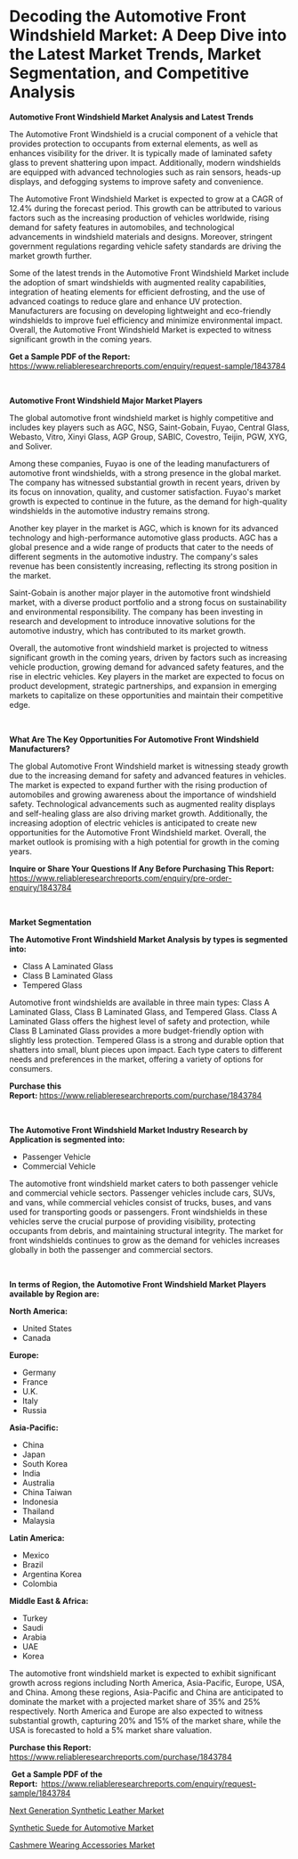 <p><h1>Decoding the Automotive Front Windshield Market: A Deep Dive into the Latest Market Trends, Market Segmentation, and Competitive Analysis</h1></p><p><strong>Automotive Front Windshield Market Analysis and Latest Trends</strong></p>
<p><p>The Automotive Front Windshield is a crucial component of a vehicle that provides protection to occupants from external elements, as well as enhances visibility for the driver. It is typically made of laminated safety glass to prevent shattering upon impact. Additionally, modern windshields are equipped with advanced technologies such as rain sensors, heads-up displays, and defogging systems to improve safety and convenience.</p><p>The Automotive Front Windshield Market is expected to grow at a CAGR of 12.4% during the forecast period. This growth can be attributed to various factors such as the increasing production of vehicles worldwide, rising demand for safety features in automobiles, and technological advancements in windshield materials and designs. Moreover, stringent government regulations regarding vehicle safety standards are driving the market growth further.</p><p>Some of the latest trends in the Automotive Front Windshield Market include the adoption of smart windshields with augmented reality capabilities, integration of heating elements for efficient defrosting, and the use of advanced coatings to reduce glare and enhance UV protection. Manufacturers are focusing on developing lightweight and eco-friendly windshields to improve fuel efficiency and minimize environmental impact. Overall, the Automotive Front Windshield Market is expected to witness significant growth in the coming years.</p></p>
<p><strong>Get a Sample PDF of the Report:&nbsp;</strong> <a href="https://www.reliableresearchreports.com/enquiry/request-sample/1843784">https://www.reliableresearchreports.com/enquiry/request-sample/1843784</a></p>
<p>&nbsp;</p>
<p><strong>Automotive Front Windshield Major Market Players</strong></p>
<p><p>The global automotive front windshield market is highly competitive and includes key players such as AGC, NSG, Saint-Gobain, Fuyao, Central Glass, Webasto, Vitro, Xinyi Glass, AGP Group, SABIC, Covestro, Teijin, PGW, XYG, and Soliver. </p><p>Among these companies, Fuyao is one of the leading manufacturers of automotive front windshields, with a strong presence in the global market. The company has witnessed substantial growth in recent years, driven by its focus on innovation, quality, and customer satisfaction. Fuyao's market growth is expected to continue in the future, as the demand for high-quality windshields in the automotive industry remains strong.</p><p>Another key player in the market is AGC, which is known for its advanced technology and high-performance automotive glass products. AGC has a global presence and a wide range of products that cater to the needs of different segments in the automotive industry. The company's sales revenue has been consistently increasing, reflecting its strong position in the market.</p><p>Saint-Gobain is another major player in the automotive front windshield market, with a diverse product portfolio and a strong focus on sustainability and environmental responsibility. The company has been investing in research and development to introduce innovative solutions for the automotive industry, which has contributed to its market growth.</p><p>Overall, the automotive front windshield market is projected to witness significant growth in the coming years, driven by factors such as increasing vehicle production, growing demand for advanced safety features, and the rise in electric vehicles. Key players in the market are expected to focus on product development, strategic partnerships, and expansion in emerging markets to capitalize on these opportunities and maintain their competitive edge.</p></p>
<p>&nbsp;</p>
<p><strong>What Are The Key Opportunities For Automotive Front Windshield Manufacturers?</strong></p>
<p><p>The global Automotive Front Windshield market is witnessing steady growth due to the increasing demand for safety and advanced features in vehicles. The market is expected to expand further with the rising production of automobiles and growing awareness about the importance of windshield safety. Technological advancements such as augmented reality displays and self-healing glass are also driving market growth. Additionally, the increasing adoption of electric vehicles is anticipated to create new opportunities for the Automotive Front Windshield market. Overall, the market outlook is promising with a high potential for growth in the coming years.</p></p>
<p><strong>Inquire or Share Your Questions If Any Before Purchasing This Report:</strong> <a href="https://www.reliableresearchreports.com/enquiry/pre-order-enquiry/1843784">https://www.reliableresearchreports.com/enquiry/pre-order-enquiry/1843784</a></p>
<p>&nbsp;</p>
<p><strong>Market Segmentation</strong></p>
<p><strong>The Automotive Front Windshield Market Analysis by types is segmented into:</strong></p>
<p><ul><li>Class A Laminated Glass</li><li>Class B Laminated Glass</li><li>Tempered Glass</li></ul></p>
<p><p>Automotive front windshields are available in three main types: Class A Laminated Glass, Class B Laminated Glass, and Tempered Glass. Class A Laminated Glass offers the highest level of safety and protection, while Class B Laminated Glass provides a more budget-friendly option with slightly less protection. Tempered Glass is a strong and durable option that shatters into small, blunt pieces upon impact. Each type caters to different needs and preferences in the market, offering a variety of options for consumers.</p></p>
<p><strong>Purchase this Report:&nbsp;</strong><a href="https://www.reliableresearchreports.com/purchase/1843784">https://www.reliableresearchreports.com/purchase/1843784</a></p>
<p>&nbsp;</p>
<p><strong>The Automotive Front Windshield Market Industry Research by Application is segmented into:</strong></p>
<p><ul><li>Passenger Vehicle</li><li>Commercial Vehicle</li></ul></p>
<p><p>The automotive front windshield market caters to both passenger vehicle and commercial vehicle sectors. Passenger vehicles include cars, SUVs, and vans, while commercial vehicles consist of trucks, buses, and vans used for transporting goods or passengers. Front windshields in these vehicles serve the crucial purpose of providing visibility, protecting occupants from debris, and maintaining structural integrity. The market for front windshields continues to grow as the demand for vehicles increases globally in both the passenger and commercial sectors.</p></p>
<p>&nbsp;</p>
<p><strong>In terms of Region, the Automotive Front Windshield Market Players available by Region are:</strong></p>
<p>
    <p> <strong> North America: </strong>
        <ul>
            <li>United States</li>
            <li>Canada</li>
        </ul>
        </p> 
    <p> <strong> Europe: </strong>
        <ul>
            <li>Germany</li>
            <li>France</li>
            <li>U.K.</li>
            <li>Italy</li>
            <li>Russia</li>
        </ul>
        </p> 
    <p> <strong> Asia-Pacific: </strong>
        <ul>
            <li>China</li>
            <li>Japan</li>
            <li>South Korea</li>
            <li>India</li>
            <li>Australia</li>
            <li>China Taiwan</li>
            <li>Indonesia</li>
            <li>Thailand</li>
            <li>Malaysia</li>
        </ul>
        </p> 
    <p> <strong> Latin America: </strong>
        <ul>
            <li>Mexico</li>
            <li>Brazil</li>
            <li>Argentina Korea</li>
            <li>Colombia</li>
        </ul>
        </p> 
    <p> <strong> Middle East & Africa: </strong>
        <ul>
            <li>Turkey</li>
            <li>Saudi</li>
            <li>Arabia</li>
            <li>UAE</li>
            <li>Korea</li>
        </ul>
    </p>
    </p>
<p><p>The automotive front windshield market is expected to exhibit significant growth across regions including North America, Asia-Pacific, Europe, USA, and China. Among these regions, Asia-Pacific and China are anticipated to dominate the market with a projected market share of 35% and 25% respectively. North America and Europe are also expected to witness substantial growth, capturing 20% and 15% of the market share, while the USA is forecasted to hold a 5% market share valuation.</p></p>
<p><strong>Purchase this Report: </strong><a href="https://www.reliableresearchreports.com/purchase/1843784">https://www.reliableresearchreports.com/purchase/1843784</a></p>
<p>&nbsp;<strong>Get a Sample PDF of the Report:&nbsp;&nbsp;</strong><a href="https://www.reliableresearchreports.com/enquiry/request-sample/1843784">https://www.reliableresearchreports.com/enquiry/request-sample/1843784</a></p>
<p><strong></strong></p>
<p><p><a href="https://view.publitas.com/reportprime-1/next-generation-synthetic-leather-market-analysis-examines-its-scope-on-growth-opportunities-and-forecasted-trends-spanning-from-2023-to-2030/">Next Generation Synthetic Leather Market</a></p><p><a href="https://view.publitas.com/reportprime-1/synthetic-suede-for-automotive-market-size-growth-and-forecast-from-2023-2030/">Synthetic Suede for Automotive Market</a></p><p><a href="https://view.publitas.com/reportprime-1/cashmere-wearing-accessories-market-size-share-trends-analysis-report-by-application-regional-outlook-competitive-strategies-and-segment-forecasts-2023-2030/">Cashmere Wearing Accessories Market</a></p></p>